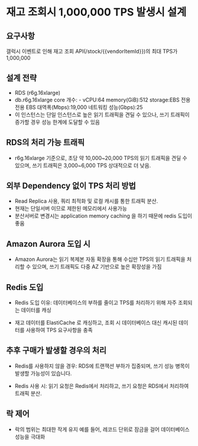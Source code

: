 # 재고 조회시 1,000,000 TPS 발생시 설계

## 요구사항

갤럭시 이벤트로 인해 재고 조회 API(/stock/{{vendorItemId}})의 최대 TPS가 1,000,000

## 설계 전략

 - RDS (r6g.16xlarge)
 - db.r6g.16xlarge core 개수: -  vCPU:64 memory(GiB):512 storage:EBS 전용 전용 EBS 대역폭(Mbps):19,000 네트워킹 성능(Gbps):25
 - 이 인스턴스는 단일 인스턴스로 높은 읽기 트래픽을 견딜 수 있으나, 쓰기 트래픽이 증가할 경우 성능 한계에 도달할 수 있음

## RDS의 처리 가능 트래픽

- r6g.16xlarge 기준으로, 초당 약 10,000~20,000 TPS의 읽기 트래픽을 견딜 수 있으며, 쓰기 트래픽은 3,000~6,000 TPS 상대적으로 더 낮음.

## 외부 Dependency 없이 TPS 처리 방법

 - Read Replica 사용, 쿼리 최적화 및 로컬 캐시를 통한 트래픽 분산.
 - 현재는 단일서버 이므로 제한된 메모리에서 사용가능
 - 분산서버로 변경시는 application memory caching 을 하기 때문에 redis 도입이 좋움

## Amazon Aurora 도입 시

- Amazon Aurora는 읽기 복제본 자동 확장을 통해 수십만 TPS의 읽기 트래픽을 처리할 수 있으며, 쓰기 트래픽도 다중 AZ 기반으로 높은 확장성을 가짐

## Redis 도입

- Redis 도입 이유: 데이터베이스의 부하를 줄이고 TPS를 처리하기 위해 자주 조회되는 데이터를 캐싱

- 재고 데이터를 ElastiCache 로 캐싱하고, 조회 시 데이터베이스 대신 캐시된 데이터를 사용하여 TPS 요구사항을 충족

## 추후 구매가 발생할 경우의 처리

- Redis를 사용하지 않을 경우: RDS에 트랜잭션 부하가 집중되며, 쓰기 성능 병목이 발생할 가능성이 있습니다.

- Redis 사용 시: 읽기 요청은 Redis에서 처리하고, 쓰기 요청은 RDS에서 처리하여 트래픽 분산.

## 락 제어

- 락의 범위는 최대한 작게 유지 예를 들어, 레코드 단위로 잠금을 걸어 데이터베이스 성능을 극대화





